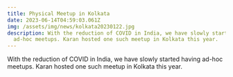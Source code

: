 ```yaml
---
title: Physical Meetup in Kolkata
date: 2023-06-14T04:59:03.061Z
img: /assets/img/news/kolkata20230122.jpg
description: With the reduction of COVID in India, we have slowly started having
  ad-hoc meetups. Karan hosted one such meetup in Kolkata this year.
---
```

With the reduction of COVID in India, we have slowly started having ad-hoc meetups. Karan hosted one such meetup in Kolkata this year.